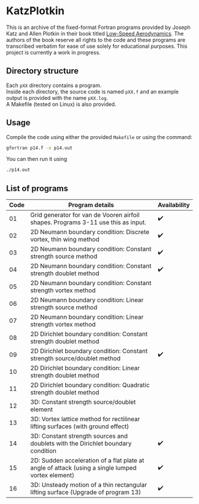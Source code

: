 # KatzPlotkin
This is an archive of the fixed-format Fortran programs provided by Joseph Katz and Allen Plotkin in their book titled [Low-Speed Aerodynamics](https://doi.org/10.1017/CBO9780511810329).  The authors of the book reserve all rights to the code and these programs are transcribed verbatim for ease of use solely for educational purposes.
This project is currently a work in progress.

## Directory structure
Each `pXX` directory contains a program.  
Inside each directory, the source code is named `pXX.f` and an example output is provided with the name `pXX.log`.  
A Makefile (tested on Linux) is also provided.

## Usage
Compile the code using either the provided `Makefile` or using the command:
```Bash
gfortran p14.f -o p14.out
```
You can then run it using 
```Bash
./p14.out
```

## List of programs
| Code | Program details | Availability  |
| ---- | -------------   | ------------- |
|  01  | Grid generator for van de Vooren airfoil shapes. Programs 3-11 use this as input. | :heavy_check_mark: |
|  02  | 2D Neumann boundary condition: Discrete vortex, thin wing method | :heavy_check_mark: |
|  03  | 2D Neumann boundary condition: Constant strength source method   | :heavy_check_mark: |
|  04  | 2D Neumann boundary condition: Constant strength doublet method  | :heavy_check_mark: |
|  05  | 2D Neumann boundary condition: Constant strength vortex method   | |
|  06  | 2D Neumann boundary condition: Linear strength source method     | |
|  07  | 2D Neumann boundary condition: Linear strength vortex method     | |
|  08  | 2D Dirichlet boundary condition: Constant strength doublet method        | |
|  09  | 2D Dirichlet boundary condition: Constant strength source/doublet method | :heavy_check_mark: |
|  10  | 2D Dirichlet boundary condition: Linear strength doublet method          | |
|  11  | 2D Dirichlet boundary condition: Quadratic strength doublet method       | |
|  12  | 3D: Constant strength source/doublet element | |
|  13  | 3D: Vortex lattice method for rectilinear lifting surfaces (with ground effect) | |
|  14  | 3D: Constant strength sources and doublets with the Dirichlet boundary condition | :heavy_check_mark: |
|  15  | 2D: Sudden acceleration of a flat plate at angle of attack (using a single lumped vortex element)| :heavy_check_mark: |
|  16  | 3D: Unsteady motion of a thin rectangular lifting surface (Upgrade of program 13) | :heavy_check_mark: |
